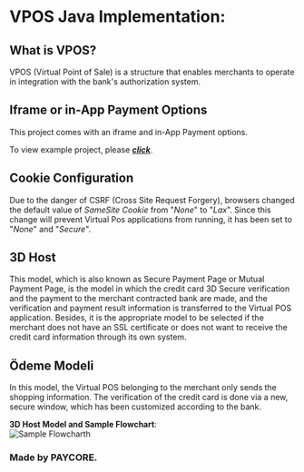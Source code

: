# VPOS Java Implementation:

## What is VPOS?

VPOS (Virtual Point of Sale) is a structure that enables merchants to operate in integration with the bank's authorization system.

## Iframe or in-App Payment Options

This project comes with an iframe and in-App Payment options.

To view example project, please [_**click**_][host address].

## Cookie Configuration

Due to the danger of CSRF (Cross Site Request Forgery), browsers changed the default value of _SameSite Cookie_ from "_None_" to "_Lax_". Since this change will prevent Virtual Pos applications from running, it has been set to "_None_" and "_Secure_".

## 3D Host

This model, which is also known as Secure Payment Page or Mutual Payment Page, is the model in which the credit card 3D Secure verification and the payment to the merchant contracted bank are made, and the verification and payment result information is transferred to the Virtual POS application. Besides, it is the appropriate model to be selected if the merchant does not have an SSL certificate or does not want to receive the credit card information through its own system.

## Ödeme Modeli

In this model, the Virtual POS belonging to the merchant only sends the shopping information. The verification of the credit card is done via a new, secure window, which has been customized according to the bank.

**3D Host Model and Sample Flowchart**:   
![Sample Flowcharth](https://vpostest.qnbfinansbank.com/Help\assets\Images\3d1flow.png)

### Made by PAYCORE.

[host address]:(https://vpos-iframe-java.herokuapp.com/PaymentPOC.jsp)